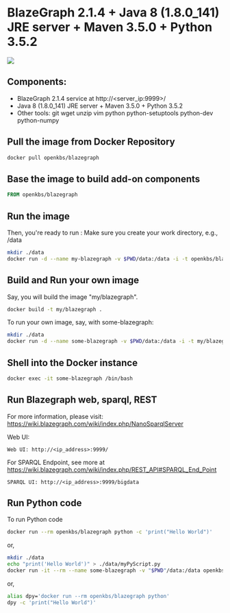 # BlazeGraph 2.1.4 + Java 8 (1.8.0_141) JRE server + Maven 3.5.0 + Python 3.5.2
[![](https://imagelayers.io/badge/openkbs/blazegraph:1.0.0.svg)](https://imagelayers.io/?images=openkbs/blazegraph:1.0.0 'Get your own badge on imagelayers.io')

## Components:

* BlazeGraph 2.1.4 service at http://<server_ip:9999>/
* Java 8 (1.8.0_141) JRE server + Maven 3.5.0 + Python 3.5.2
* Other tools: git wget unzip vim python python-setuptools python-dev python-numpy 

## Pull the image from Docker Repository

```bash
docker pull openkbs/blazegraph
```

## Base the image to build add-on components

```Dockerfile
FROM openkbs/blazegraph
```

## Run the image

Then, you're ready to run :
Make sure you create your work directory, e.g., /data

```bash
mkdir ./data
docker run -d --name my-blazegraph -v $PWD/data:/data -i -t openkbs/blazegraph
```

## Build and Run your own image

Say, you will build the image "my/blazegraph".

```bash
docker build -t my/blazegraph .
```

To run your own image, say, with some-blazegraph:

```bash
mkdir ./data
docker run -d --name some-blazegraph -v $PWD/data:/data -i -t my/blazegraph
```

## Shell into the Docker instance
```bash
docker exec -it some-blazegraph /bin/bash
```
## Run Blazegraph web, sparql, REST
For more information, please visit: https://wiki.blazegraph.com/wiki/index.php/NanoSparqlServer 

Web UI:
```http
Web UI: http://<ip_address>:9999/
```

For SPARQL Endpoint, see more at https://wiki.blazegraph.com/wiki/index.php/REST_API#SPARQL_End_Point
```http
SPARQL UI: http://<ip_address>:9999/bigdata
```

## Run Python code
To run Python code 

```bash
docker run --rm openkbs/blazegraph python -c 'print("Hello World")'
```

or,

```bash
mkdir ./data
echo "print('Hello World')" > ./data/myPyScript.py
docker run -it --rm --name some-blazegraph -v "$PWD"/data:/data openkbs/blazegraph python myPyScript.py
```

or,

```bash
alias dpy='docker run --rm openkbs/blazegraph python'
dpy -c 'print("Hello World")'
```

